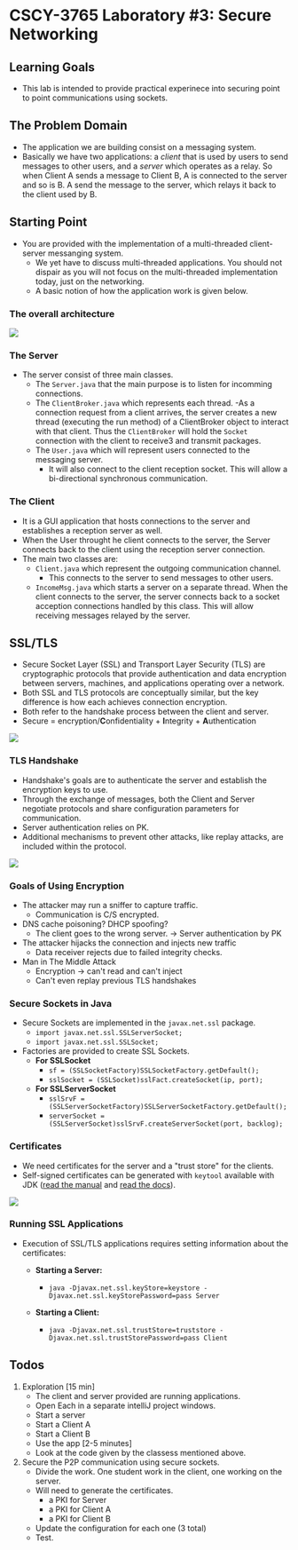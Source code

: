 # CSCY-3765 Laboratory #3: Secure Networking

## Learning Goals
- This lab is intended to provide practical experinece into securing point to point communications using sockets.

## The Problem Domain
- The application we are building consist on a messaging system. 
- Basically we have two applications: a _client_ that is used by users to send messages to other users, and a _server_ which operates as a relay. So when Client A sends a message to Client B, A is connected to the server and so is B. A send the message to the server, which relays it back to the client used by B.

## Starting Point
- You are provided with the implementation of a multi-threaded client-server messanging system. 
    - We yet have to discuss multi-threaded applications. You should not dispair as you will not focus on the multi-threaded implementation today, just on the networking. 
    - A basic notion of how the application work is given below.

### The overall architecture
![](./img/arch.png)

### The Server
- The server consist of three main classes.
    - The `Server.java` that the main purpose is to listen for incomming connections. 
    - The `ClientBroker.java` which represents each thread. 
        -As a connection request from a client arrives, the server creates a new thread (executing the run method) of a ClientBroker object to interact with that client. Thus the `ClientBroker` will hold the `Socket` connection with the client to receive3 and transmit packages. 
    - The `User.java` which will represent users connected to the messaging server.  
        - It will also connect to the client reception socket. This will allow a bi-directional synchronous communication. 

### The Client
- It is a GUI application that hosts connections to the server and establishes a reception server as well. 
- When the User throught he client connects to the server, the Server connects back to the client using the reception server connection. 
- The main two classes are:
    - `Client.java` which represent the outgoing communication channel. 
        - This connects to the server to send messages to other users. 
    - `IncomeMsg.java` which starts a server on a separate thread. When the client connects to the server, the server connects back to a socket acception connections handled by this class. This will allow receiving messages relayed by the server.

## SSL/TLS
- Secure Socket Layer (SSL) and Transport Layer Security (TLS) are cryptographic protocols that provide authentication and data encryption between servers, machines, and applications operating over a network.
- Both SSL and TLS protocols are conceptually similar, but the key difference is how each achieves connection encryption.
- Both refer to the handshake process between the client and server.
- Secure = encryption/**C**onfidentiality + **I**ntegrity + **A**uthentication 

![](./img/tls.png)

### TLS Handshake
- Handshake's goals are to authenticate the server and establish the encryption keys to use. 
- Through the exchange of messages, both the Client and Server negotiate protocols and share configuration parameters for communication. 
- Server authentication relies on PK.
- Additional mechanisms to prevent other attacks, like replay attacks, are included within the protocol.

![](./img/tls_handshake.png)

### Goals of Using Encryption
- The attacker may run a sniffer to capture traffic.
    - Communication is C/S encrypted.
- DNS cache poisoning?  DHCP spoofing?
    - The client goes to the wrong server. → Server authentication by PK
- The attacker hijacks the connection and injects new traffic
    - Data receiver rejects due to failed integrity checks. 
- Man in The Middle Attack
    - Encryption → can't read and can't inject
    - Can't even replay previous TLS handshakes

### Secure Sockets in Java
- Secure Sockets are implemented in the `javax.net.ssl` package.
    - `import javax.net.ssl.SSLServerSocket;`
    - `import javax.net.ssl.SSLSocket;`
- Factories are provided to create SSL Sockets.
    - **For SSLSocket**
        - `sf = (SSLSocketFactory)SSLSocketFactory.getDefault();`
        - `sslSocket = (SSLSocket)sslFact.createSocket(ip, port);`
    - **For SSLServerSocket**
        - `sslSrvF = (SSLServerSocketFactory)SSLServerSocketFactory.getDefault();`
        - `serverSocket = (SSLServerSocket)sslSrvF.createServerSocket(port, backlog);`

### Certificates
- We need certificates for the server and a "trust store" for the clients. 
- Self-signed certificates can be generated with `keytool` available with JDK ([read the manual](https://docs.oracle.com/en/java/javase/17/docs/specs/man/keytool.html) and [read the docs](https://docs.oracle.com/cd/E19830-01/819-4712/ablqw/index.html)).

![](./img/certs.png)

### Running SSL Applications
- Execution of SSL/TLS applications requires setting information about the certificates:
    - **Starting a Server:**
        - `java -Djavax.net.ssl.keyStore=keystore -Djavax.net.ssl.keyStorePassword=pass Server`

    - **Starting a Client:**
        - `java -Djavax.net.ssl.trustStore=truststore -Djavax.net.ssl.trustStorePassword=pass Client`



## Todos
1. Exploration [15 min]
    - The client and server provided are running applications. 
    - Open Each in a separate intelliJ project windows. 
    - Start a server
    - Start a Client A
    - Start a Client B
    - Use the app [2-5 minutes]
    - Look at the code given by the classess mentioned above. 
2. Secure the P2P communication using secure sockets. 
    - Divide the work. One student work in the client, one working on the server.
    - Will need to generate the certificates. 
        - a PKI for Server
        - a PKI for Client A
        - a PKI for Client B
    - Update the configuration for each one (3 total)
    - Test.



